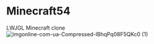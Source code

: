 # Minecraft54
LWJGL Minecraft clone
![imgonline-com-ua-Compressed-lBhqPq08F5QKc0 (1)](https://user-images.githubusercontent.com/79083954/151384315-83505f83-d616-436c-aaee-45a8278b415f.jpg)
